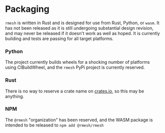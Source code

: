# Packaging

`rmesh` is written in Rust and is designed for use from Rust, Python, or `wasm`. It has not been released as it is still undergoing substantial design revision, and may never be released if it doesn't work as well as hoped. It is currently building and tests are passing for all target platforms.

### Python

The project currently builds wheels for a shocking number of platforms using CIBuildWheel, and the `rmesh` PyPi project is currently reserved. 

### Rust

There is no way to reserve a crate name on [crates.io](https://crates.io), so this may be anything.

### NPM

The `@rmesh` "organization" has been reserved, and the WASM package is intended to be released to `npm add @rmesh/rmesh`
